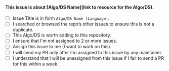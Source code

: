 
#### This issue is about [Algo/DS Name](link to resource for the Algo/DS).

- [ ] Issue Title is in form `Algo/DS Name [Language]`.
- [ ] I searched or browsed the repo’s other issues to ensure this is not a duplicate.
- [ ] This Algo/DS is worth adding to this repository.
- [ ] I ensure that I'm not assigned to 2 or more issues.
- [ ] Assign this issue to me (I want to work on this).
- [ ] I will send my PR only after I'm assigned to this issue by any maintainer.
- [ ] I understand that I will be unassigned from this issue if I fail to send a PR for this within a week.

<!-- It's not necessary for all for points to be checked, we will look upon what is required once you open an issue. -->

